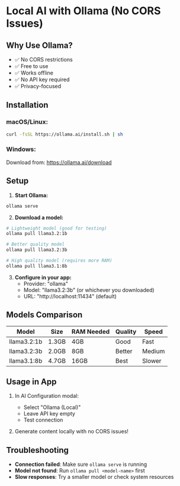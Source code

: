 # Local AI with Ollama (No CORS Issues)

## Why Use Ollama?
- ✅ No CORS restrictions
- ✅ Free to use
- ✅ Works offline
- ✅ No API key required
- ✅ Privacy-focused

## Installation

### macOS/Linux:
```bash
curl -fsSL https://ollama.ai/install.sh | sh
```

### Windows:
Download from: https://ollama.ai/download

## Setup

1. **Start Ollama:**
```bash
ollama serve
```

2. **Download a model:**
```bash
# Lightweight model (good for testing)
ollama pull llama3.2:1b

# Better quality model  
ollama pull llama3.2:3b

# High quality model (requires more RAM)
ollama pull llama3.1:8b
```

3. **Configure in your app:**
   - Provider: "ollama"
   - Model: "llama3.2:3b" (or whichever you downloaded)
   - URL: "http://localhost:11434" (default)

## Models Comparison

| Model | Size | RAM Needed | Quality | Speed |
|-------|------|------------|---------|--------|
| llama3.2:1b | 1.3GB | 4GB | Good | Fast |
| llama3.2:3b | 2.0GB | 8GB | Better | Medium |
| llama3.1:8b | 4.7GB | 16GB | Best | Slower |

## Usage in App

1. In AI Configuration modal:
   - Select "Ollama (Local)"
   - Leave API key empty
   - Test connection

2. Generate content locally with no CORS issues!

## Troubleshooting

- **Connection failed**: Make sure `ollama serve` is running
- **Model not found**: Run `ollama pull <model-name>` first
- **Slow responses**: Try a smaller model or check system resources